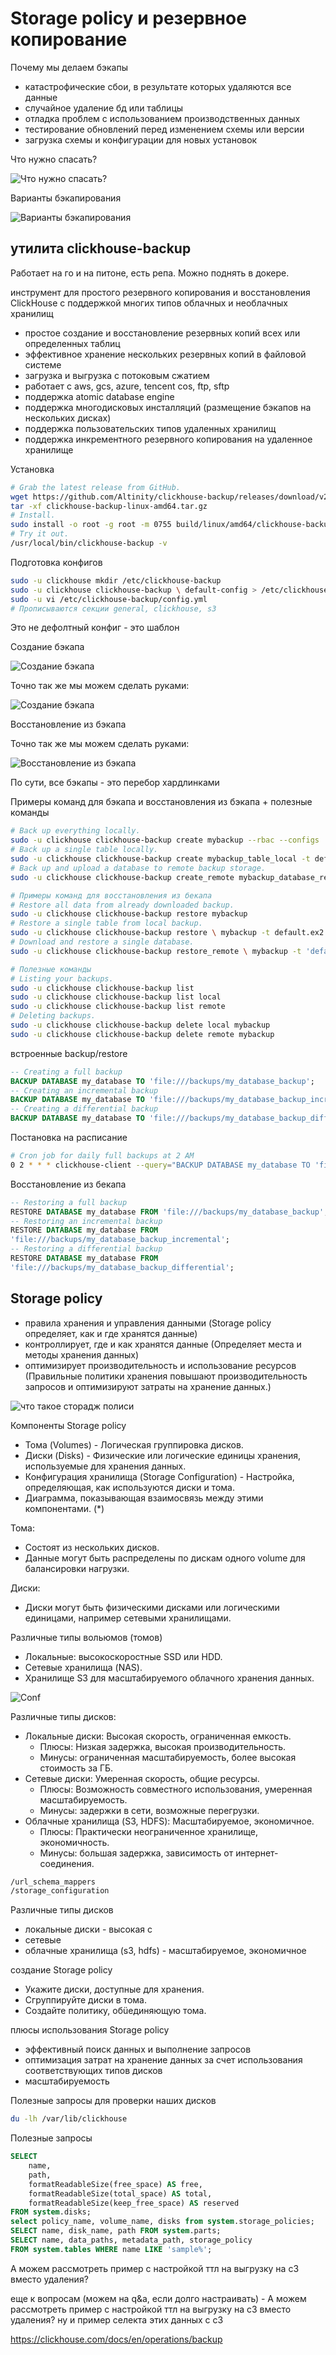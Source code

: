# Storage policy и резервное копирование

Почему мы делаем бэкапы
- катастрофические сбои, в результате которых удаляются все данные
- случайное удаление бд или таблицы
- отладка проблем с использованием производственных данных
- тестирование обновлений перед изменением схемы или версии
- загрузка схемы и конфигурации для новых установок

Что нужно спасать?

![Что нужно спасать?](images/19_01.png)

Варианты бэкапирования

![Варианты бэкапирования](images/19_02.png)

## утилита clickhouse-backup

Работает на го и на питоне, есть репа. Можно поднять в докере.

инструмент для простого резервного копирования и восстановления ClickHouse с поддержкой многих типов облачных и необлачных хранилищ
- простое создание и восстановление резервных копий всех или определенных таблиц
- эффективное хранение нескольких резервных копий в файловой системе
- загрузка и выгрузка с потоковым сжатием
- работает с aws, gcs, azure, tencent cos, ftp, sftp
- поддержка atomic database engine
- поддержка многодисковых инсталляций (размещение бэкапов на нескольких дисках)
- поддержка пользовательских типов удаленных хранилищ
- поддержка инкрементного резервного копирования на удаленное хранилище

Установка
```bash
# Grab the latest release from GitHub.
wget https://github.com/Altinity/clickhouse-backup/releases/download/v2.5.20/clickhouse-backup-linux-amd64.tar.gz
tar -xf clickhouse-backup-linux-amd64.tar.gz
# Install.
sudo install -o root -g root -m 0755 build/linux/amd64/clickhouse-backup/usr/local/bin
# Try it out.
/usr/local/bin/clickhouse-backup -v
```

Подготовка конфигов
```bash
sudo -u clickhouse mkdir /etc/clickhouse-backup
sudo -u clickhouse clickhouse-backup \ default-config > /etc/clickhouse-backup/config.yml
sudo -u vi /etc/clickhouse-backup/config.yml
# Прописываются секции general, clickhouse, s3
```
Это не дефолтный конфиг - это шаблон

Создание бэкапа

![Создание бэкапа](images/19_03.png)

Точно так же мы можем сделать руками:

![Создание бэкапа](images/19_04.png)

Восстановление из бэкапа

Точно так же мы можем сделать руками:

![Восстановление из бэкапа](images/19_06.png)

По сути, все бэкапы - это перебор хардлинками

Примеры команд для бэкапа и восстановления из бэкапа + полезные команды
```bash
# Back up everything locally.
sudo -u clickhouse clickhouse-backup create mybackup --rbac --configs
# Back up a single table locally.
sudo -u clickhouse clickhouse-backup create mybackup_table_local -t default.ex2
# Back up and upload a database to remote backup storage.
sudo -u clickhouse clickhouse-backup create_remote mybackup_database_remote -t 'default.*'

# Примеры команд для восстановления из бекапа
# Restore all data from already downloaded backup.
sudo -u clickhouse clickhouse-backup restore mybackup
# Restore a single table from local backup.
sudo -u clickhouse clickhouse-backup restore \ mybackup -t default.ex2
# Download and restore a single database.
sudo -u clickhouse clickhouse-backup restore_remote \ mybackup -t 'default.*'

# Полезные команды
# Listing your backups.
sudo -u clickhouse clickhouse-backup list
sudo -u clickhouse clickhouse-backup list local
sudo -u clickhouse clickhouse-backup list remote
# Deleting backups.
sudo -u clickhouse clickhouse-backup delete local mybackup
sudo -u clickhouse clickhouse-backup delete remote mybackup
```

встроенные backup/restore

```sql
-- Creating a full backup
BACKUP DATABASE my_database TO 'file:///backups/my_database_backup';
-- Creating an incremental backup
BACKUP DATABASE my_database TO 'file:///backups/my_database_backup_incremental' WITH increment;
-- Creating a differential backup
BACKUP DATABASE my_database TO 'file:///backups/my_database_backup_differential' WITH differential;
```

Постановка на расписание
```bash
# Cron job for daily full backups at 2 AM
0 2 * * * clickhouse-client --query="BACKUP DATABASE my_database TO 'file:///backups/my_database_backup'"
```

Восстановление из бекапа
```sql
-- Restoring a full backup
RESTORE DATABASE my_database FROM 'file:///backups/my_database_backup';
-- Restoring an incremental backup
RESTORE DATABASE my_database FROM
'file:///backups/my_database_backup_incremental';
-- Restoring a differential backup
RESTORE DATABASE my_database FROM
'file:///backups/my_database_backup_differential';
```


## Storage policy

- правила хранения и управления данными (Storage policy определяет, как и где хранятся данные)
- контроллирует, где и как хранятся данные (Определяет места и методы хранения данных)
- оптимизирует производительность и использование ресурсов (Правильные политики хранения повышают производительность запросов и оптимизируют затраты на хранение данных.)

![что такое сторадж полиси](images/19_07.png)

Компоненты Storage policy
- Тома (Volumes) - Логическая группировка дисков.
- Диски (Disks) - Физические или логические единицы хранения, используемые для хранения данных.
- Конфигурация хранилища (Storage Configuration) - Настройка, определяющая, как используются диски и тома.
- Диаграмма, показывающая взаимосвязь между этими компонентами. (*)

Тома:
- Cостоят из нескольких дисков.
- Данные могут быть распределены по дискам одного volume для балансировки нагрузки.

Диски:
- Диски могут быть физическими дисками или логическими единицами, например сетевыми хранилищами.

Различные типы вольюмов (томов)
- Локальные: высокоскоростные SSD или HDD.
- Сетевые хранилища (NAS).
- Хранилище S3 для масштабируемого облачного хранения данных.

![Conf](images/19_08.png)

Различные типы дисков:
- Локальные диски: Высокая скорость, ограниченная емкость.
  - Плюсы: Низкая задержка, высокая производительность.
  - Минусы: ограниченная масштабируемость, более высокая стоимость за ГБ.
- Сетевые диски: Умеренная скорость, общие ресурсы.
  - Плюсы: Возможность совместного использования, умеренная масштабируемость.
  - Минусы: задержки в сети, возможные перегрузки.
- Облачные хранилища (S3, HDFS): Масштабируемое, экономичное.
  - Плюсы: Практически неограниченное хранилище, экономичность.
  - Минусы: большая задержка, зависимость от интернет-соединения.

```bash
/url_schema_mappers
/storage_configuration
```

Различные типы дисков
- локальные диски - высокая с
- сетевые
- облачные хранилища (s3, hdfs) - масштабируемое, экономичное

создание Storage policy

- Укажите диски, доступные для хранения.
- Сгруппируйте диски в тома.
- Создайте политику, обüединяющую тома.

плюсы использования Storage policy
- эффективный поиск данных и выполнение запросов
- оптимизация затрат на хранение данных за счет использования соответствующих типов дисков
- масштабируемость

Полезные запросы для проверки наших дисков
```bash
du -lh /var/lib/clickhouse
```

Полезные запросы
```sql
SELECT 
    name, 
    path,
    formatReadableSize(free_space) AS free,
    formatReadableSize(total_space) AS total,
    formatReadableSize(keep_free_space) AS reserved
FROM system.disks;
select policy_name, volume_name, disks from system.storage_policies;
SELECT name, disk_name, path FROM system.parts;
SELECT name, data_paths, metadata_path, storage_policy
FROM system.tables WHERE name LIKE 'sample%';
```

А можем рассмотреть пример с настройкой ттл на выгрузку на с3 вместо удаления?

еще к вопросам (можем на q&a, если долго настраивать) - А можем рассмотреть пример с настройкой ттл на выгрузку на с3 вместо удаления? ну и пример селекта этих данных с с3

https://clickhouse.com/docs/en/operations/backup
